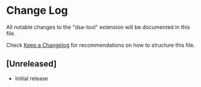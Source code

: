 # Change Log

All notable changes to the "dsa-tool" extension will be documented in this file.

Check [Keep a Changelog](http://keepachangelog.com/) for recommendations on how to structure this file.

## [Unreleased]

- Initial release